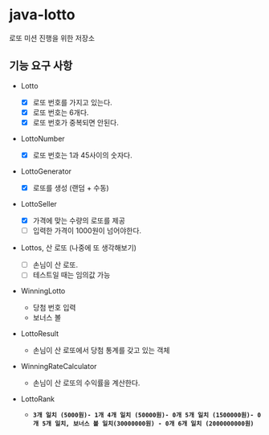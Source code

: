 # java-lotto
로또 미션 진행을 위한 저장소

## 기능 요구 사항
- Lotto
    - [X] 로또 번호를 가지고 있는다.
    - [X] 로또 번호는 6개다.
    - [X] 로또 번호가 중복되면 안된다.
    
- LottoNumber
    - [X] 로또 번호는 1과 45사이의 숫자다.
    
- LottoGenerator
    - [X] 로또를 생성 (랜덤 + 수동)
    
- LottoSeller
    - [X] 가격에 맞는 수량의 로또를 제공
    - [ ] 입력한 가격이 1000원이 넘어야한다.

- Lottos, 산 로또 (나중에 또 생각해보기)
    - [ ] 손님이 산 로또.
    - [ ] 테스트일 때는 임의값 가능
    
- WinningLotto
    - 당첨 번호 입력
    - 보너스 볼
    
- LottoResult
    - 손님이 산 로또에서 당첨 통계를 갖고 있는 객체
    
- WinningRateCalculator
    - 손님이 산 로또의 수익률을 계산한다.
    
- LottoRank
    - **`3개 일치 (5000원)- 1개
      4개 일치 (50000원)- 0개
      5개 일치 (1500000원)- 0개
      5개 일치, 보너스 볼 일치(30000000원) - 0개
      6개 일치 (2000000000원)`**
